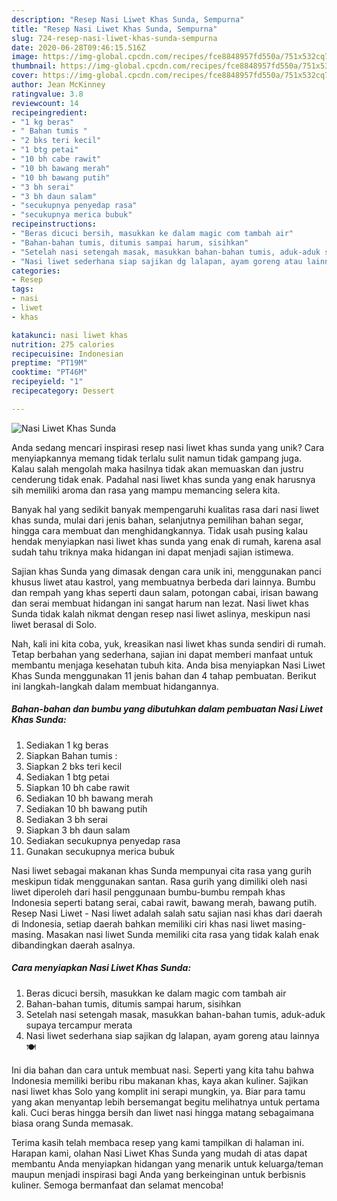 ```yaml
---
description: "Resep Nasi Liwet Khas Sunda, Sempurna"
title: "Resep Nasi Liwet Khas Sunda, Sempurna"
slug: 724-resep-nasi-liwet-khas-sunda-sempurna
date: 2020-06-28T09:46:15.516Z
image: https://img-global.cpcdn.com/recipes/fce8848957fd550a/751x532cq70/nasi-liwet-khas-sunda-foto-resep-utama.jpg
thumbnail: https://img-global.cpcdn.com/recipes/fce8848957fd550a/751x532cq70/nasi-liwet-khas-sunda-foto-resep-utama.jpg
cover: https://img-global.cpcdn.com/recipes/fce8848957fd550a/751x532cq70/nasi-liwet-khas-sunda-foto-resep-utama.jpg
author: Jean McKinney
ratingvalue: 3.8
reviewcount: 14
recipeingredient:
- "1 kg beras"
- " Bahan tumis "
- "2 bks teri kecil"
- "1 btg petai"
- "10 bh cabe rawit"
- "10 bh bawang merah"
- "10 bh bawang putih"
- "3 bh serai"
- "3 bh daun salam"
- "secukupnya penyedap rasa"
- "secukupnya merica bubuk"
recipeinstructions:
- "Beras dicuci bersih, masukkan ke dalam magic com tambah air"
- "Bahan-bahan tumis, ditumis sampai harum, sisihkan"
- "Setelah nasi setengah masak, masukkan bahan-bahan tumis, aduk-aduk supaya tercampur merata"
- "Nasi liwet sederhana siap sajikan dg lalapan, ayam goreng atau lainnya 🍽️"
categories:
- Resep
tags:
- nasi
- liwet
- khas

katakunci: nasi liwet khas 
nutrition: 275 calories
recipecuisine: Indonesian
preptime: "PT19M"
cooktime: "PT46M"
recipeyield: "1"
recipecategory: Dessert

---
```



![Nasi Liwet Khas Sunda](https://img-global.cpcdn.com/recipes/fce8848957fd550a/751x532cq70/nasi-liwet-khas-sunda-foto-resep-utama.jpg)

Anda sedang mencari inspirasi resep nasi liwet khas sunda yang unik? Cara menyiapkannya memang tidak terlalu sulit namun tidak gampang juga. Kalau salah mengolah maka hasilnya tidak akan memuaskan dan justru cenderung tidak enak. Padahal nasi liwet khas sunda yang enak harusnya sih memiliki aroma dan rasa yang mampu memancing selera kita.

Banyak hal yang sedikit banyak mempengaruhi kualitas rasa dari nasi liwet khas sunda, mulai dari jenis bahan, selanjutnya pemilihan bahan segar, hingga cara membuat dan menghidangkannya. Tidak usah pusing kalau hendak menyiapkan nasi liwet khas sunda yang enak di rumah, karena asal sudah tahu triknya maka hidangan ini dapat menjadi sajian istimewa.

Sajian khas Sunda yang dimasak dengan cara unik ini, menggunakan panci khusus liwet atau kastrol, yang membuatnya berbeda dari lainnya. Bumbu dan rempah yang khas seperti daun salam, potongan cabai, irisan bawang dan serai membuat hidangan ini sangat harum nan lezat. Nasi liwet khas Sunda tidak kalah nikmat dengan resep nasi liwet aslinya, meskipun nasi liwet berasal di Solo.


Nah, kali ini kita coba, yuk, kreasikan nasi liwet khas sunda sendiri di rumah. Tetap berbahan yang sederhana, sajian ini dapat memberi manfaat untuk membantu menjaga kesehatan tubuh kita. Anda bisa menyiapkan Nasi Liwet Khas Sunda menggunakan 11 jenis bahan dan 4 tahap pembuatan. Berikut ini langkah-langkah dalam membuat hidangannya.

<!--inarticleads1-->

##### Bahan-bahan dan bumbu yang dibutuhkan dalam pembuatan Nasi Liwet Khas Sunda:

1. Sediakan 1 kg beras
1. Siapkan  Bahan tumis :
1. Siapkan 2 bks teri kecil
1. Sediakan 1 btg petai
1. Siapkan 10 bh cabe rawit
1. Sediakan 10 bh bawang merah
1. Sediakan 10 bh bawang putih
1. Sediakan 3 bh serai
1. Siapkan 3 bh daun salam
1. Sediakan secukupnya penyedap rasa
1. Gunakan secukupnya merica bubuk


Nasi liwet sebagai makanan khas Sunda mempunyai cita rasa yang gurih meskipun tidak menggunakan santan. Rasa gurih yang dimiliki oleh nasi liwet diperoleh dari hasil penggunaan bumbu-bumbu rempah khas Indonesia seperti batang serai, cabai rawit, bawang merah, bawang putih. Resep Nasi Liwet - Nasi liwet adalah salah satu sajian nasi khas dari daerah di Indonesia, setiap daerah bahkan memiliki ciri khas nasi liwet masing-masing. Masakan nasi liwet Sunda memiliki cita rasa yang tidak kalah enak dibandingkan daerah asalnya. 

<!--inarticleads2-->

##### Cara menyiapkan Nasi Liwet Khas Sunda:

1. Beras dicuci bersih, masukkan ke dalam magic com tambah air
1. Bahan-bahan tumis, ditumis sampai harum, sisihkan
1. Setelah nasi setengah masak, masukkan bahan-bahan tumis, aduk-aduk supaya tercampur merata
1. Nasi liwet sederhana siap sajikan dg lalapan, ayam goreng atau lainnya 🍽️


Ini dia bahan dan cara untuk membuat nasi. Seperti yang kita tahu bahwa Indonesia memiliki beribu ribu makanan khas, kaya akan kuliner. Sajikan nasi liwet khas Solo yang komplit ini serapi mungkin, ya. Biar para tamu yang akan menyantap lebih bersemangat begitu melihatnya untuk pertama kali. Cuci beras hingga bersih dan liwet nasi hingga matang sebagaimana biasa orang Sunda memasak. 

Terima kasih telah membaca resep yang kami tampilkan di halaman ini. Harapan kami, olahan Nasi Liwet Khas Sunda yang mudah di atas dapat membantu Anda menyiapkan hidangan yang menarik untuk keluarga/teman maupun menjadi inspirasi bagi Anda yang berkeinginan untuk berbisnis kuliner. Semoga bermanfaat dan selamat mencoba!
